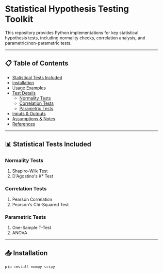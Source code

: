 # Statistical Hypothesis Testing Toolkit

This repository provides Python implementations for key statistical hypothesis tests, including normality checks, correlation analysis, and parametric/non-parametric tests.

---

## 📋 Table of Contents
- [Statistical Tests Included](#statistical-tests-included)
- [Installation](#installation)
- [Usage Examples](#usage-examples)
- [Test Details](#test-details)
  - [Normality Tests](#normality-tests)
  - [Correlation Tests](#correlation-tests)
  - [Parametric Tests](#parametric-tests)
- [Inputs & Outputs](#inputs--outputs)
- [Assumptions & Notes](#assumptions--notes)
- [References](#references)

---

## 📊 Statistical Tests Included

### Normality Tests
1. Shapiro-Wilk Test
2. D'Agostino's K² Test

### Correlation Tests
1. Pearson Correlation
2. Pearson's Chi-Squared Test

### Parametric Tests
1. One-Sample T-Test
2. ANOVA

---

## 📥 Installation
```bash
pip install numpy scipy
